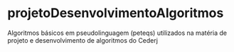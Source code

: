 # projetoDesenvolvimentoAlgoritmos
Algoritmos básicos em pseudolinguagem (peteqs) utilizados na matéria de projeto e desenvolvimento de algoritmos do Cederj
